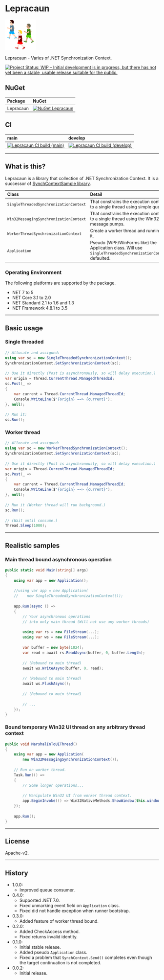# Lepracaun

![Lepracaun](Images/Lepracaun.100.png)

Lepracaun - Varies of .NET Synchronization Context.

[![Project Status: WIP – Initial development is in progress, but there has not yet been a stable, usable release suitable for the public.](https://www.repostatus.org/badges/latest/wip.svg)](https://www.repostatus.org/#wip)

## NuGet

| Package  | NuGet                                                                                                                |
|:---------|:---------------------------------------------------------------------------------------------------------------------|
| Lepracaun | [![NuGet Lepracaun](https://img.shields.io/nuget/v/Lepracaun.svg?style=flat)](https://www.nuget.org/packages/Lepracaun) |

## CI

| main                                                                                                                                                                 | develop                                                                                                                                                                       |
|:---------------------------------------------------------------------------------------------------------------------------------------------------------------------|:------------------------------------------------------------------------------------------------------------------------------------------------------------------------------|
| [![Lepracaun CI build (main)](https://github.com/kekyo/Lepracaun/workflows/.NET/badge.svg?branch=main)](https://github.com/kekyo/Lepracaun/actions?query=branch%3Amain) | [![Lepracaun CI build (develop)](https://github.com/kekyo/Lepracaun/workflows/.NET/badge.svg?branch=develop)](https://github.com/kekyo/Lepracaun/actions?query=branch%3Adevelop) |

----

## What is this?

Lepracaun is a library that collection of .NET Synchronization Context. It is a successor of [SynchContextSample library](https://github.com/kekyo/SynchContextSample).

|Class|Detail|
|:----|:----|
|`SingleThreadedSynchronizationContext`|That constrains the execution context to a single thread using simple queue.|
|`Win32MessagingSynchronizationContext`|That constrains the execution context to a single thread using the Win32 message pumps.|
|`WorkerThreadSynchronizationContext`|Create a worker thread and running on it.|
|`Application`|Pseudo (WPF/WinForms like) the Application class. Will use `SingleThreadedSynchronizationContext` defaulted.|

### Operating Environment

The following platforms are supported by the package.

* NET 7 to 5
* NET Core 3.1 to 2.0
* NET Standard 2.1 to 1.6 and 1.3
* NET Framework 4.8.1 to 3.5

----

## Basic usage

### Single threaded

```csharp
// Allocate and assigned:
using var sc = new SingleThreadedSynchronizationContext();
SynchronizationContext.SetSynchronizationContext(sc);

// Use it directly (Post is asynchronously, so will delay execution.)
var origin = Thread.CurrentThread.ManagedThreadId;
sc.Post(_ =>
{
    var current = Thread.CurrentThread.ManagedThreadId;
    Console.WriteLine($"{origin} ==> {current}");
}, null);

// Run it:
sc.Run();
```

### Worker thread

```csharp
// Allocate and assigned:
using var sc = new WorkerThreadSynchronizationContext();
SynchronizationContext.SetSynchronizationContext(sc);

// Use it directly (Post is asynchronously, so will delay execution.)
var origin = Thread.CurrentThread.ManagedThreadId;
sc.Post(_ =>
{
    var current = Thread.CurrentThread.ManagedThreadId;
    Console.WriteLine($"{origin} ==> {current}");
}, null);

// Run it (Worker thread will run background.)
sc.Run();

// (Wait until consume.)
Thread.Sleep(1000);
```

----

## Realistic samples

### Main thread bound asynchronous operation

```csharp
public static void Main(string[] args)
{
    using var app = new Application();

    //using var app = new Application(
    //    new SingleThreadedSynchronizationContext());

    app.Run(async () =>
    {
        // Your asynchronous operations
        // into only main thread (Will not use any worker threads)

        using var rs = new FileStream(...);
        using var ws = new FileStream(...);

        var buffer = new byte[1024];
        var read = await rs.ReadAsync(buffer, 0, buffer.Length);

        // (Rebound to main thread)
        await ws.WriteAsync(buffer, 0, read);

        // (Rebound to main thread)
        await ws.FlushAsync();
   
        // (Rebound to main thread)

        // ...
    });    
}
```

### Bound temporary Win32 UI thread on any arbitrary thread context

```csharp
public void MarshalInToUIThread()
{
    using var app = new Application(
        new Win32MessagingSynchronizationContext());

    // Run on worker thread.
    Task.Run(() =>
    {
        // Some longer operations...

        // Manipulate Win32 UI from worker thread context.
        app.BeginInvoke(() => Win32NativeMethods.ShowWindow(this.window));
    });

    app.Run();
}
```

----

## License

Apache-v2.

----

## History

* 1.0.0:
  * Improved queue consumer.
* 0.4.0:
  * Supported .NET 7.0.
  * Fixed unmarking event field on `Application` class.
  * Fixed did not handle exception when runner bootstrap.
* 0.3.0:
  * Added feature of worker thread bound.
* 0.2.0:
  * Added CheckAccess method.
  * Fixed returns invalid identity.
* 0.1.0:
  * Initial stable release.
  * Added pseudo `Application` class.
  * Fixed a problem that `SynchContext.Send()` completes even though the target continuation is not completed.
* 0.0.2:
  * Initial release.
